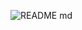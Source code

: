 ![README md](https://github.com/ISPC-TST-AyC-2024/Tarea7/assets/108839778/5cc092d3-c9ac-44d0-bee8-930706f83d00)
